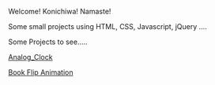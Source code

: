 Welcome! Konichiwa! Namaste!

Some small projects using HTML, CSS, Javascript, jQuery ....

Some Projects to see.....

[Analog_Clock](https://astrogeek77.github.io/Daily-Coding-Challenge-2021/Analog%20Clock/)

[Book Flip Animation](https://astrogeek77.github.io/Daily-Coding-Challenge-2021/Book%20Flip%20Animation/)
